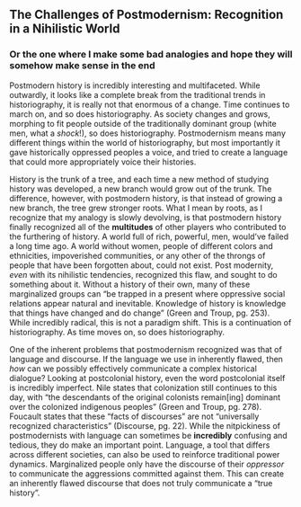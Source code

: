 ## The Challenges of Postmodernism: Recognition in a Nihilistic World
### Or the one where I make some bad analogies and hope they will somehow make sense in the end
Postmodern history is incredibly interesting and multifaceted. While outwardly, it looks like a complete break from the traditional trends in historiography, it is really not that enormous of a change. Time continues to march on, and so does historiography. As society changes and grows, morphing to fit people outside of the traditionally dominant group (white men, what a *shock*!), so does historiography. Postmodernism means many different things within the world of historiography, but most importantly it gave historically oppressed peoples a voice, and tried to create a language that could more appropriately voice their histories. 

History is the trunk of a tree, and each time a new method of studying history was developed, a new branch would grow out of the trunk. The difference, however, with postmodern history, is that instead of growing a new branch, the tree grew stronger roots. What I mean by roots, as I recognize that my analogy is slowly devolving, is that postmodern history finally recognized all of the **multitudes** of other players who contributed to the furthering of history. A world full of rich, powerful, men, would’ve failed a long time ago. A world without women, people of different colors and ethnicities, impoverished communities, or any other of the throngs of people that have been forgotten about, could not exist. Post modernity, *even* with its nihilistic tendencies, recognized this flaw, and sought to do something about it. Without a history of their own, many of these marginalized groups can “be trapped in a present where oppressive social relations appear natural and inevitable. Knowledge of history is knowledge that things have changed and do change” (Green and Troup, pg. 253). While incredibly radical, this is not a paradigm shift. This is a continuation of historiography. As time moves on, so does historiography. 

One of the inherent problems that postmodernism recognized was that of language and discourse. If the language we use in inherently flawed, then *how* can we possibly effectively communicate a complex historical dialogue? Looking at postcolonial history, even the word postcolonial itself is incredibly imperfect. Nile states that colonization still continues to this day, with “the descendants of the original colonists remain[ing] dominant over the colonized indigenous peoples” (Green and Troup, pg. 278). Foucault states that these “facts of discourses” are not “universally recognized characteristics” (Discourse, pg. 22). While the nitpickiness of postmodernists with language can sometimes be **incredibly** confusing and tedious, they do make an important point. Language, a tool that differs across different societies, can also be used to reinforce traditional power dynamics. Marginalized people only have the discourse of their *oppressor* to communicate the aggressions committed against them. This can create an inherently flawed discourse that does not truly communicate a “true history”. 
